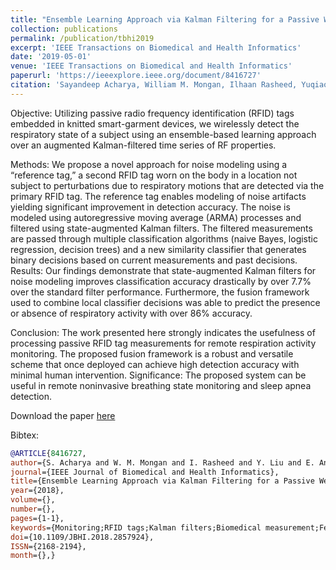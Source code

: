 ```yaml
---
title: "Ensemble Learning Approach via Kalman Filtering for a Passive Wearable Respiratory Monitor"
collection: publications
permalink: /publication/tbhi2019
excerpt: 'IEEE Transactions on Biomedical and Health Informatics'
date: '2019-05-01'
venue: 'IEEE Transactions on Biomedical and Health Informatics'
paperurl: 'https://ieeexplore.ieee.org/document/8416727'
citation: 'Sayandeep Acharya, William M. Mongan, Ilhaan Rasheed, Yuqiao Liu, Endla Anday, Genevieve Dion, Adam Fontecchio, Timothy Kurzweg, and Kapil R. Dandekar. Ensemble Learning Approach via Kalman Filtering for a Passive Wearable Respiratory Monitor. IEEE Transactions of Biomedical and Health Informatics, May 2019.'
---
```


Objective: Utilizing passive radio frequency identification (RFID) tags embedded in knitted smart-garment devices, we wirelessly detect the respiratory state of a subject using an ensemble-based learning approach over an augmented Kalman-filtered time series of RF properties.  

Methods: We propose a novel approach for noise modeling using a “reference tag,” a second RFID tag worn on the body in a location not subject to perturbations due to respiratory motions that are detected via the primary RFID tag. The reference tag enables modeling of noise artifacts yielding significant improvement in detection accuracy. The noise is modeled using autoregressive moving average (ARMA) processes and filtered using state-augmented Kalman filters. The filtered measurements are passed through multiple classification algorithms (naive Bayes, logistic regression, decision trees) and a new similarity classifier that generates binary decisions based on current measurements and past decisions. Results: Our findings demonstrate that state-augmented Kalman filters for noise modeling improves classification accuracy drastically by over 7.7% over the standard filter performance. Furthermore, the fusion framework used to combine local classifier decisions was able to predict the presence or absence of respiratory activity with over 86% accuracy.  

Conclusion: The work presented here strongly indicates the usefulness of processing passive RFID tag measurements for remote respiration activity monitoring. The proposed fusion framework is a robust and versatile scheme that once deployed can achieve high detection accuracy with minimal human intervention. Significance: The proposed system can be useful in remote noninvasive breathing state monitoring and sleep apnea detection.

Download the paper [here](https://par.nsf.gov/biblio/10118764)

Bibtex:
```bibtex
@ARTICLE{8416727, 
author={S. Acharya and W. M. Mongan and I. Rasheed and Y. Liu and E. Anday and G. Dion and A. Fontecchio and T. Kurzweg and K. R. Dandekar}, 
journal={IEEE Journal of Biomedical and Health Informatics}, 
title={Ensemble Learning Approach via Kalman Filtering for a Passive Wearable Respiratory Monitor}, 
year={2018}, 
volume={}, 
number={}, 
pages={1-1}, 
keywords={Monitoring;RFID tags;Kalman filters;Biomedical measurement;Feature extraction;Frequency measurement;Sensor fusion;Wearable sensors;Kalman filtering;Activity recognition;Binary Classification}, 
doi={10.1109/JBHI.2018.2857924}, 
ISSN={2168-2194}, 
month={},}
```